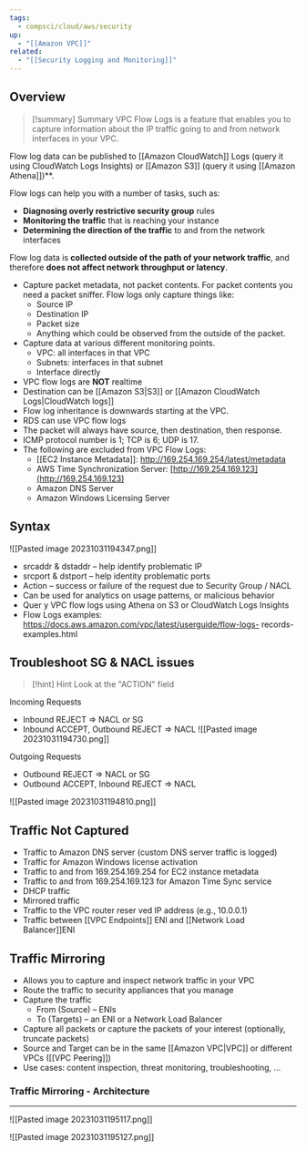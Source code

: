 ```yaml
---
tags:
  - compsci/cloud/aws/security
up:
  - "[[Amazon VPC]]"
related:
  - "[[Security Logging and Monitoring]]"
---
```

## Overview

>[!summary] Summary
> VPC Flow Logs is a feature that enables you to capture information about the IP traffic going to and from network interfaces in your VPC.

Flow log data can be published to [[Amazon CloudWatch]] Logs (query it using CloudWatch Logs Insights) or [[Amazon S3]] (query it using [[Amazon Athena]])**.

Flow logs can help you with a number of tasks, such as:
- **Diagnosing overly restrictive security group** rules
- **Monitoring the traffic** that is reaching your instance
- **Determining the direction of the traffic** to and from the network interfaces

Flow log data is **collected outside of the path of your network traffic**, and therefore **does not affect network throughput or latency**.

-   Capture packet metadata, not packet contents. For packet contents you need a packet sniffer. Flow logs only capture things like:
    -   Source IP
    -   Destination IP
    -   Packet size
    -   Anything which could be observed from the outside of the packet.
-   Capture data at various different monitoring points.
    -   VPC: all interfaces in that VPC
    -   Subnets: interfaces in that subnet
    -   Interface directly
-   VPC flow logs are **NOT** realtime
-   Destination can be [[Amazon S3|S3]] or [[Amazon CloudWatch Logs|CloudWatch logs]]
-   Flow log inheritance is downwards starting at the VPC.
-   RDS can use VPC flow logs
-   The packet will always have source, then destination, then response.
-   ICMP protocol number is 1; TCP is 6; UDP is 17.
-   The following are excluded from VPC Flow Logs:
    -   [[EC2 Instance Metadata]]: http://169.254.169.254/latest/metadata
    -   AWS Time Synchronization Server: [http://169.254.169.123](http://169.254.169.123)
    -   Amazon DNS Server
    -   Amazon Windows Licensing Server

## Syntax

![[Pasted image 20231031194347.png]]

- srcaddr & dstaddr – help identify problematic IP
- srcport & dstport – help identity problematic ports
- Action – success or failure of the request due to Security Group / NACL
- Can be used for analytics on usage patterns, or malicious behavior
- Quer y VPC flow logs using Athena on S3 or CloudWatch Logs Insights
- Flow Logs examples: https://docs.aws.amazon.com/vpc/latest/userguide/flow-logs- records-examples.html

## Troubleshoot SG & NACL issues

> [!hint] Hint
> Look at the "ACTION" field

Incoming Requests

- Inbound REJECT => NACL or SG
- Inbound ACCEPT, Outbound REJECT => NACL
![[Pasted image 20231031194730.png]]

Outgoing Requests

- Outbound REJECT => NACL or SG
- Outbound ACCEPT, Inbound REJECT => NACL

![[Pasted image 20231031194810.png]]
## Traffic Not Captured

- Traffic to Amazon DNS server (custom DNS server traffic is logged)
- Traffic for Amazon Windows license activation
- Traffic to and from 169.254.169.254 for EC2 instance metadata
- Traffic to and from 169.254.169.123 for Amazon Time Sync service
- DHCP traffic
- Mirrored traffic
- Traffic to the VPC router reser ved IP address (e.g., 10.0.0.1)
- Traffic between [[VPC Endpoints]] ENI and [[Network Load Balancer]]ENI 

## Traffic Mirroring

- Allows you to capture and inspect network traffic in your VPC
- Route the traffic to security appliances that you manage
- Capture the traffic
	- From (Source) – ENIs
	- To (Targets) – an ENI or a Network Load Balancer
- Capture all packets or capture the packets of your interest (optionally, truncate packets)
- Source and Target can be in the same [[Amazon VPC|VPC]] or different VPCs ([[VPC Peering]])
- Use cases: content inspection, threat monitoring, troubleshooting, ...

### Traffic Mirroring - Architecture
___
![[Pasted image 20231031195117.png]]

![[Pasted image 20231031195127.png]]
